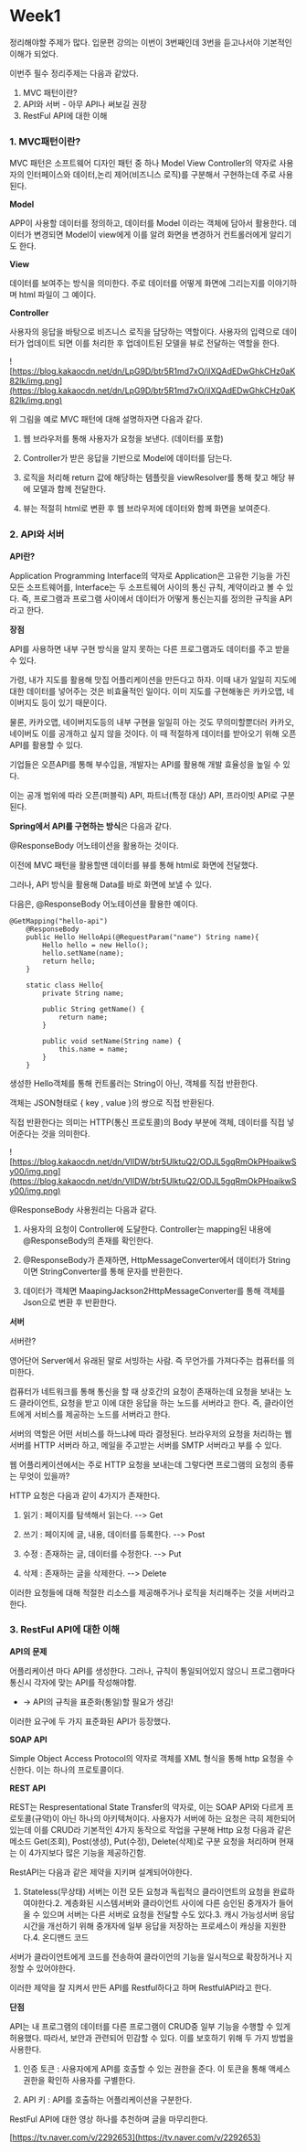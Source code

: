 # Week1

정리해야할 주제가 많다. 입문편 강의는 이번이 3번째인데 3번을 듣고나서야 기본적인 이해가 되었다.

이번주 필수 정리주제는 다음과 같았다.

1. MVC 패턴이란?
2. API와 서버 - 아무 API나 써보길 권장
3. RestFul API에 대한 이해

### **1. MVC패턴이란?**

MVC 패턴은 소프트웨어 디자인 패턴 중 하나 Model View Controller의 약자로 사용자의 인터페이스와 데이터,논리 제어(비즈니스 로직)를 구분해서 구현하는데 주로 사용된다.

**Model**

APP이 사용할 데이터를 정의하고, 데이터를 Model 이라는 객체에 담아서 활용한다. 데이터가 변경되면 Model이 view에게 이를 알려 화면을 변경하거 컨트롤러에게 알리기도 한다.

**View**

데이터를 보여주는 방식을 의미한다. 주로 데이터를 어떻게 화면에 그리는지를 이야기하며 html 파일이 그 예이다.

**Controller**

사용자의 응답을 바탕으로 비즈니스 로직을 담당하는 역할이다. 사용자의 입력으로 데이터가 업데이트 되면 이를 처리한 후 업데이트된 모델을 뷰로 전달하는 역할을 한다.

![https://blog.kakaocdn.net/dn/LpG9D/btr5R1md7xO/ilXQAdEDwGhkCHz0aK82lk/img.png](https://blog.kakaocdn.net/dn/LpG9D/btr5R1md7xO/ilXQAdEDwGhkCHz0aK82lk/img.png)

위 그림을 예로 MVC 패턴에 대해 설명하자면 다음과 같다.

1) 웹 브라우저를 통해 사용자가 요청을 보낸다. (데이터를 포함)

2) Controller가 받은 응답을 기반으로 Model에 데이터를 담는다.

3) 로직을 처리해 return 값에 해당하는 템플릿을 viewResolver를 통해 찾고 해당 뷰에 모델과 함께 전달한다.

4) 뷰는 적절히 html로 변환 후 웹 브라우저에 데이터와 함께 화면을 보여준다.

### **2. API와 서버**

**API란?**

Application Programming Interface의 약자로 Application은 고유한 기능을 가진 모든 소프트웨어를, Interface는 두 소프트웨어 사이의 통신 규칙, 계약이라고 볼 수 있다. 즉, 프로그램과 프로그램 사이에서 데이터가 어떻게 통신는지를 정의한 규칙을 API라고 한다.

**장점**

API를 사용하면 내부 구현 방식을 알지 못하는 다른 프로그램과도 데이터를 주고 받을 수 있다.

가령, 내가 지도를 활용해 맛집 어플리케이션을 만든다고 하자. 이때 내가 일일히 지도에 대한 데이터를 넣어주는 것은 비효율적인 일이다. 이미 지도를 구현해놓은 카카오맵, 네이버지도 등이 있기 때문이다.

물론, 카카오맵, 네이버지도등의 내부 구현을 일일히 아는 것도 무의미할뿐더러 카카오, 네이버도 이를 공개하고 싶지 않을 것이다. 이 때 적절하게 데이터를 받아오기 위해 오픈 API를 활용할 수 있다.

기업들은 오픈API를 통해 부수입을, 개발자는 API를 활용해 개발 효율성을 높일 수 있다.

이는 공개 범위에 따라 오픈(퍼블릭) API, 파트너(특정 대상) API, 프라이빗 API로 구분된다.

**Spring에서 API를 구현하는 방식**은 다음과 같다.

@ResponseBody 어노테이션을 활용하는 것이다.

이전에 MVC 패턴을 활용할땐 데이터를 뷰를 통해 html로 화면에 전달했다.

그러나, API 방식을 활용해 Data를 바로 화면에 보낼 수 있다.

다음은, @ResponseBody 어노테이션을 활용한 예이다.

```
@GetMapping("hello-api")
    @ResponseBody
    public Hello HelloApi(@RequestParam("name") String name){
        Hello hello = new Hello();
        hello.setName(name);
        return hello;
    }

    static class Hello{
        private String name;

        public String getName() {
            return name;
        }

        public void setName(String name) {
            this.name = name;
        }
    }
```

생성한 Hello객체를 통해 컨트롤러는 String이 아닌, 객체를 직접 반환한다.

객체는 JSON형태로 { key , value }의 쌍으로 직접 반환된다.

직접 반환한다는 의미는 HTTP(통신 프로토콜)의 Body 부분에 객체, 데이터를 직접 넣어준다는 것을 의미한다.

![https://blog.kakaocdn.net/dn/VIlDW/btr5UlktuQ2/ODJL5gqRmOkPHpaikwSy00/img.png](https://blog.kakaocdn.net/dn/VIlDW/btr5UlktuQ2/ODJL5gqRmOkPHpaikwSy00/img.png)

@ResponseBody 사용원리는 다음과 같다.

1) 사용자의 요청이 Controller에 도달한다. Controller는 mapping된 내용에 @ResponseBody의 존재를 확인한다.

2) @ResponseBody가 존재하면, HttpMessageConverter에서 데이터가 String이면 StringConverter를 통해 문자를 반환한다.

3) 데이터가 객체면 MaapingJackson2HttpMessageConverter를 통해 객체를 Json으로 변환 후 반환한다.

**서버**

서버란?

영어단어 Server에서 유래된 말로 서빙하는 사람. 즉 무언가를 가져다주는 컴퓨터를 의미한다.

컴퓨터가 네트워크를 통해 통신을 할 때 상호간의 요청이 존재하는데 요청을 보내는 노드 클라이언트, 요청을 받고 이에 대한 응답을 하는 노드를 서버라고 한다. 즉, 클라이언트에게 서비스를 제공하는 노드를 서버라고 한다.

서버의 역할은 어떤 서비스를 하느냐에 따라 결정된다. 브라우저의 요청을 처리하는 웹서버를 HTTP 서버라 하고, 메일을 주고받는 서버를 SMTP 서버라고 부를 수 있다.

웹 어플리케이션에서는 주로 HTTP 요청을 보내는데 그렇다면 프로그램의 요청의 종류는 무엇이 있을까?

HTTP 요청은 다음과 같이 4가지가 존재한다.

1. 읽기 : 페이지를 탐색해서 읽는다. --> Get

2. 쓰기 : 페이지에 글, 내용, 데이터를 등록한다. --> Post

3. 수정 : 존재하는 글, 데이터를 수정한다. --> Put

4. 삭제 : 존재하는 글을 삭제한다. --> Delete

이러한 요청들에 대해 적절한 리소스를 제공해주거나 로직을 처리해주는 것을 서버라고 한다.

### **3. RestFul API에 대한 이해**

**API의 문제**

어플리케이션 마다 API를 생성한다. 그러나, 규칙이 통일되어있지 않으니 프로그램마다 통신시 각자에 맞는 API를 작성해야함.

- -> API의 규칙을 표준화(통일)할 필요가 생김!

이러한 요구에 두 가지 표준화된 API가 등장했다.

**SOAP API**

Simple Object Access Protocol의 약자로 객체를 XML 형식을 통해 http 요청을 수신한다. 이는 하나의 프로토콜이다.

**REST API**

REST는 Respresentational State Transfer의 약자로, 이는 SOAP API와 다르게 프로토콜(규약)이 아닌 하나의 아키텍쳐이다. 사용자가 서버에 하는 요청은 극히 제한되어있는데 이를 CRUD라 기본적인 4가지 동작으로 작업을 구분해 Http 요청 다음과 같은 메소드 Get(조회), Post(생성), Put(수정), Delete(삭제)로 구분 요청을 처리하며 현재는 이 4가지보다 많은 기능을 제공하긴함.

RestAPI는 다음과 같은 제약을 지키며 설계되어야한다.

1. Stateless(무상태) 서버는 이전 모든 요청과 독립적으 클라이언트의 요청을 완료하여야한다.2. 계층화된 시스템서버와 클라이언트 사이에 다른 승인된 중개자가 들어올 수 있으며 서버는 다른 서버로 요청을 전달할 수도 있다.3. 캐시 가능성서버 응답 시간을 개선하기 위해 중개자에 일부 응답을 저장하는 프로세스이 캐싱을 지원한다.4. 온디맨드 코드

서버가 클라이언트에게 코드를 전송하여 클라이언의 기능을 일시적으로 확장하거나 지정할 수 있어야한다.

이러한 제약을 잘 지켜서 만든 API를 Restful하다고 하며 RestfulAPI라고 한다.

**단점**

API는 내 프로그램의 데이터를 다른 프로그램이 CRUD중 일부 기능을 수행할 수 있게 허용했다. 따라서, 보안과 관련되어 민감할 수 있다. 이를 보호하기 위해 두 가지 방법을 사용한다.

1. 인증 토큰 : 사용자에게 API를 호출할 수 있는 권한을 준다. 이 토큰을 통해 액세스 권한을 확인하 사용자를 구별한다.

2. API 키 : API를 호출하는 어플리케이션을 구분한다.

RestFul API에 대한 영상 하나를 추천하며 글을 마무리한다.

[https://tv.naver.com/v/2292653](https://tv.naver.com/v/2292653)